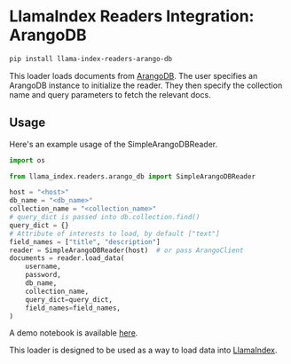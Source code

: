 # LlamaIndex Readers Integration: ArangoDB

```bash
pip install llama-index-readers-arango-db
```

This loader loads documents from [ArangoDB](https://github.com/arangodb/arangodb?tab=readme-ov-file#arangodb). The user specifies an ArangoDB instance to
initialize the reader. They then specify the collection name and query parameters to
fetch the relevant docs.

## Usage

Here's an example usage of the SimpleArangoDBReader.

```python
import os

from llama_index.readers.arango_db import SimpleArangoDBReader

host = "<host>"
db_name = "<db_name>"
collection_name = "<collection_name>"
# query_dict is passed into db.collection.find()
query_dict = {}
# Attribute of interests to load, by default ["text"]
field_names = ["title", "description"]
reader = SimpleArangoDBReader(host)  # or pass ArangoClient
documents = reader.load_data(
    username,
    password,
    db_name,
    collection_name,
    query_dict=query_dict,
    field_names=field_names,
)
```

A demo notebook is available [here](https://colab.research.google.com/github/arangodb/interactive_tutorials/blob/master/notebooks/example_output/Langchain_Full_output.ipynb).

This loader is designed to be used as a way to load data into [LlamaIndex](https://github.com/run-llama/llama_index/).
